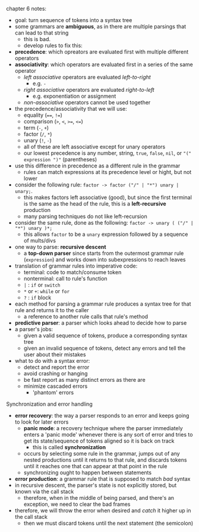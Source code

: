 chapter 6 notes:
- goal: turn sequence of tokens into a syntax tree
- some grammars are **ambiguous**, as in there are 
multiple parsings that can lead to that string
    - this is bad.
    - develop rules to fix this:
- **precedence**: which opreators are evaluated first with multiple different operators
- **associativity**: which operators are evaluated first in a series of the same operator
    - *left associative* operators are evaluated *left-to-right*
        - e.g. `-`
    - *right associative* operators are evaluated *right-to-left*
        - e.g. exponentiation or assignment
    - *non-associative* operators cannot be used together
- the precedence/associativity that we will use:
    - equality (`==`, `!=`)
    - comparison (`>`, `<`, `>=`, `<=`) 
    - term (`-`, `+`)
    - factor (`/`, `*`)
    - unary (`!`, `-`)
    - all of these are left associative except for unary operators
    - our lowest precedence is any number, string, `true`, `false`, `nil`,
    or `"(" expression ")"` (parentheses)
- use this difference in precedence as a different rule in the grammar
    - rules can match expressions at its precedence level or hight, but not lower
- consider the following rule:
    `factor -> factor ("/" | "*") unary | unary;`.
    - this makes factors left associative (good),
    but since the first terminal is the same as the head of the rule,
    this is a **left-recursive** production
    - many parsing techniques do not like left-recursion
- consider the same rule, done as the following:
    `factor -> unary ( ("/" | "*") unary )*;`
    - this allows `factor` to be a `unary` expression
    followed by a sequence of mults/divs
- one way to parse: **recursive descent**
    - a **top-down parser** since starts from the outermost grammar rule (`expression`)
    and works down into subexpressions to reach leaves
- translation of grammar rules into imperative code:
    - terminal: code to match/consume token
    - nonterminal: call to rule's function
    - `|` : `if` or `switch`
    - `*` or `+`: `while` or `for`
    - `?` : `if` block
- each method for parsing a grammar rule produces a syntax tree
    for that rule and returns it to the caller
    - a reference to another rule calls that rule's method
- **predictive parser**: a parser which looks ahead to decide how to parse
- a parser's jobs:
    - given a valid sequence of tokens, produce a 
    corresponding syntax tree
    - given an invalid sequence of tokens, detect any errors
    and tell the user about their mistakes
- what to do with a syntax error:
    - detect and report the error
    - avoid crashing or hanging
    - be fast
    report as many distinct errors as there are
    - minimize cascaded errors
        - 'phantom' errors

Synchronization and error handling
- **error recovery**: the way a parser responds to an error
and keeps going to look for later errors
    - **panic mode**: a recovery technique where the
    parser immediately enters a 'panic mode' whenever
    there is any sort of error and tries to get its
    state/sequence of tokens aligned so it is back on track
        - this is called **synchronization**
    - occurs by selecting some rule in the grammar,
    jumps out of any nested productions until it
    returns to that rule, and discards tokens
    until it reaches one that can appear at that
    point in the rule
    - synchronizing ought to happen between statements
- **error production**: a grammar rule that is supposed to match
*bad* syntax
- in recursive descent, the parser's state is not 
explicitly stored, but known via the call stack
    - therefore, when in the middle of being parsed,
    and there's an exception, we need to clear the
    bad frames
- therefore, we will throw the error when desired
and *catch* it higher up in the call stack
    - then we must discard tokens until the next statement (the semicolon)
